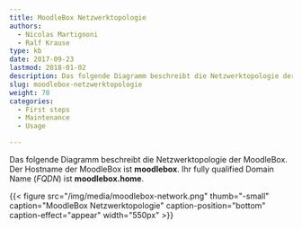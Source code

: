 ```yaml
---
title: MoodleBox Netzwerktopologie
authors:
  - Nicolas Martignoni
  - Ralf Krause
type: kb
date: 2017-09-23
lastmod: 2018-01-02
description: Das folgende Diagramm beschreibt die Netzwerktopologie der MoodleBox
slug: moodlebox-netzwerktopologie
weight: 70
categories:
  - First steps
  - Maintenance
  - Usage

---
```

Das folgende Diagramm beschreibt die Netzwerktopologie der MoodleBox. Der Hostname der MoodleBox ist __moodlebox__. Ihr fully qualified Domain Name (_FQDN_) ist __moodlebox.home__.

{{< figure src="/img/media/moodlebox-network.png" thumb="-small" caption="MoodleBox Netzwerktopologie" caption-position="bottom" caption-effect="appear" width="550px" >}}
